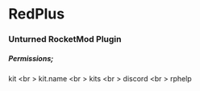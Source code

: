 # RedPlus
### Unturned RocketMod Plugin

##### Permissions;
kit <br \>
kit.name <br \>
kits <br \>
discord <br \>
rphelp
